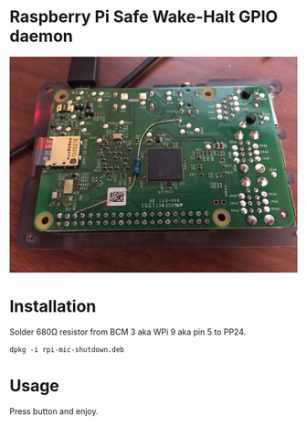 # Raspberry Pi Safe Wake-Halt GPIO daemon
![alt text](./rpi3-bodge.jpg "Raspberry Pi 3 with bodge resistor")

# Installation

Solder 680Ω resistor from BCM 3 aka WPi 9 aka pin 5 to PP24.

```
dpkg -i rpi-mic-shutdown.deb
```

# Usage
Press button and enjoy.
